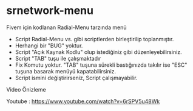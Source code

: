 # srnetwork-menu
Fivem için kodlanan Radial-Menu tarzında menü

* Script Radial-Menu vs. gibi scriptlerden birleştirilip toplanmıştır.
* Herhangi bir "BUG" yoktur.
* Script "Açık Kaynak Kodlu" olup istediğiniz gibi düzenleyebilirsiniz.
* Script "TAB" tuşu ile çalışmaktadır
* Fix Komutu yoktur. "TAB" tuşuna sürekli bastığınızda takılır ise "ESC" tuşuna basarak menüyü kapatabilirsiniz.
* Script ismini değiştirirseniz, Script çalışmayabilir. 

Video Önizleme

Youtube : https://www.youtube.com/watch?v=6rSPV5u48Wk
